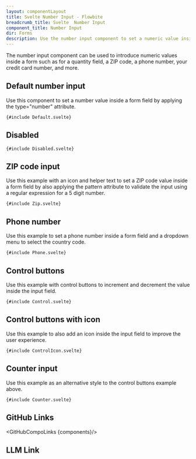 ```yaml
---
layout: componentLayout
title: Svelte Number Input - Flowbite
breadcrumb_title: Svelte  Number Input
component_title: Number Input
dir: Forms
description: Use the number input component to set a numeric value inside a form field based on multiple styles, variants, and layouts that can be used in product pages, forms, and more
---
```


<script lang="ts">
  import { TableProp, TableDefaultRow,  CompoAttributesViewer, GitHubCompoLinks, Seealso, LlmLink } from '../../utils'

  const components = 'Input'
  const relatedLinks = ['/docs/forms/input-field','/docs/forms/floating-label', '/docs/extend/tags' ]
</script>

The number input component can be used to introduce numeric values inside a form such as for a quantity field, a ZIP code, a phone number, your credit card number, and more.

## Default number input

Use this component to set a number value inside a form field by applying the type="number" attribute.

```svelte example
{#include Default.svelte}
```

## Disabled

```svelte example
{#include Disabled.svelte}
```

## ZIP code input

Use this example with an icon and helper text to set a ZIP code value inside a form field by also applying the pattern attribute to validate the input using a regular expression for a 5 digit number.

```svelte example
{#include Zip.svelte}
```

## Phone number

Use this example to set a phone number inside a form field and a dropdown menu to select the country code.

```svelte example class="h-64"
{#include Phone.svelte}
```

## Control buttons

Use this example with control buttons to increment and decrement the value inside the input field.

```svelte example
{#include Control.svelte}
```

## Control buttons with icon

Use this example to also add an icon inside the input field to improve the user experience.

```svelte example
{#include ControlIcon.svelte}
```

## Counter input

Use this example as an alternative style to the control buttons example above.

```svelte example
{#include Counter.svelte}
```

## GitHub Links

<GitHubCompoLinks {components}/>

## LLM Link

<LlmLink />